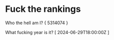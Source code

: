 # Fuck the rankings

Who the hell am I?
{ 5314074 }

What fucking year is it?
[ 2024-06-29T18:00:00Z ]
